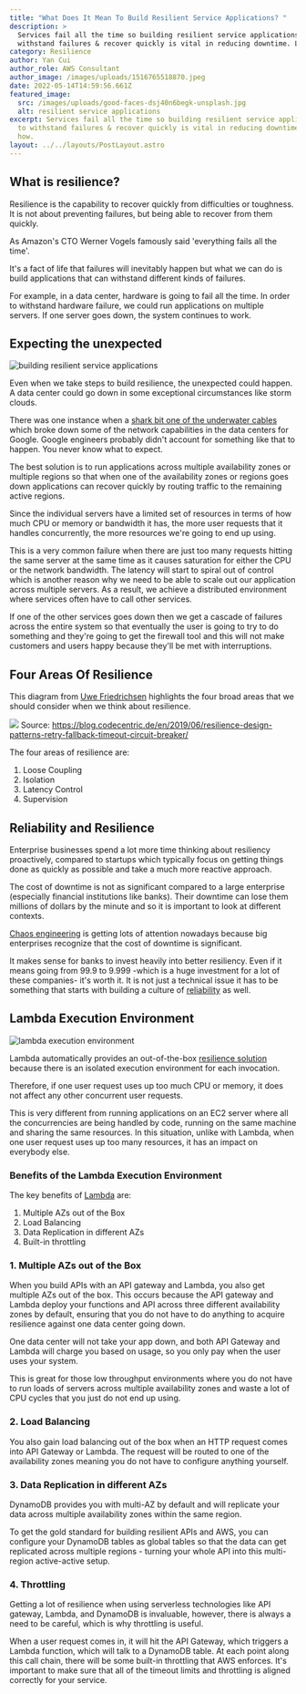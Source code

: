 ```yaml
---
title: "What Does It Mean To Build Resilient Service Applications? "
description: >
  Services fail all the time so building resilient service applications to
  withstand failures & recover quickly is vital in reducing downtime. Learn how.
category: Resilience
author: Yan Cui
author_role: AWS Consultant
author_image: /images/uploads/1516765518870.jpeg
date: 2022-05-14T14:59:56.661Z
featured_image:
  src: /images/uploads/good-faces-dsj40n6begk-unsplash.jpg
  alt: resilient service applications
excerpt: Services fail all the time so building resilient service applications
  to withstand failures & recover quickly is vital in reducing downtime. Learn
  how.
layout: ../../layouts/PostLayout.astro
---
```

## What is resilience?

Resilience is the capability to recover quickly from difficulties or toughness. It is not about preventing failures, but being able to recover from them quickly.

As Amazon's CTO Werner Vogels famously said 'everything fails all the time'.

It's a fact of life that failures will inevitably happen but what we can do is build applications that can withstand different kinds of failures.

For example, in a data center, hardware is going to fail all the time. In order to withstand hardware failure, we could run applications on multiple servers. If one server goes down, the system continues to work.

## Expecting the unexpected

![building resilient service applications](/images/uploads/pexels-los-muertos-crew-8837988.jpg "building resilient service applications")

Even when we take steps to build resilience, the unexpected could happen. A data center could go down in some exceptional circumstances like storm clouds.

There was one instance when a [shark bit one of the underwater cables](https://www.theguardian.com/technology/2014/aug/14/google-undersea-fibre-optic-cables-shark-attacks) which broke down some of the network capabilities in the data centers for Google. Google engineers probably didn't account for something like that to happen. You never know what to expect.

The best solution is to run applications across multiple availability zones or multiple regions so that when one of the availability zones or regions goes down applications can recover quickly by routing traffic to the remaining active regions.

Since the individual servers have a limited set of resources in terms of how much CPU or memory or bandwidth it has, the more user requests that it handles concurrently, the more resources we're going to end up using.

This is a very common failure when there are just too many requests hitting the same server at the same time as it causes saturation for either the CPU or the network bandwidth. The latency will start to spiral out of control which is another reason why we need to be able to scale out our application across multiple servers. As a result, we achieve a distributed environment where services often have to call other services.

If one of the other services goes down then we get a cascade of failures across the entire system so that eventually the user is going to try to do something and they're going to get the firewall tool and this will not make customers and users happy because they'll be met with interruptions.

## Four Areas Of Resilience

This diagram from [Uwe Friedrichsen](https://www.youtube.com/watch?v=v8hh0mB35wQ) highlights the four broad areas that we should consider when we think about resilience.

![](/images/uploads/qstzssj2v491i412pkss.jpg)
Source: https://blog.codecentric.de/en/2019/06/resilience-design-patterns-retry-fallback-timeout-circuit-breaker/

The four areas of resilience are:

1. Loose Coupling
2. Isolation
3. Latency Control
4. Supervision

## Reliability and Resilience

Enterprise businesses spend a lot more time thinking about resiliency proactively, compared to startups which typically focus on getting things done as quickly as possible and take a much more reactive approach.

The cost of downtime is not as significant compared to a large enterprise (especially financial institutions like banks). Their downtime can lose them millions of dollars by the minute and so it is important to look at different contexts.

[Chaos engineering](https://reliably.com/docs/features/verification/) is getting lots of attention nowadays because big enterprises recognize that the cost of downtime is significant.

It makes sense for banks to invest heavily into better resiliency. Even if it means going from 99.9 to 9.999 -which is a huge investment for a lot of these companies- it's worth it. It is not just a technical issue it has to be something that starts with building a culture of [reliability](https://reliably.com/blog/the-five-phases-of-effective-reliability-within-organizations/) as well.

## Lambda Execution Environment

![lambda execution environment](/images/uploads/security-ops-figure-1.png "lambda execution environment")

Lambda automatically provides an out-of-the-box [resilience solution](https://docs.aws.amazon.com/lambda/latest/operatorguide/execution-environment.html) because there is an isolated execution environment for each invocation.

Therefore, if one user request uses up too much CPU or memory, it does not affect any other concurrent user requests.

This is very different from running applications on an EC2 server where all the concurrencies are being handled by code, running on the same machine and sharing the same resources. In this situation, unlike with Lambda, when one user request uses up too many resources, it has an impact on everybody else.

### Benefits of the Lambda Execution Environment

The key benefits of [Lambda](https://docs.aws.amazon.com/lambda/latest/dg/welcome.html) are:

1. Multiple AZs out of the Box
2. Load Balancing
3. Data Replication in different AZs
4. Built-in throttling

### 1. Multiple AZs out of the Box

When you build APIs with an API gateway and Lambda, you also get multiple AZs out of the box. This occurs because the API gateway and Lambda deploy your functions and API across three different availability zones by default, ensuring that you do not have to do anything to acquire resilience against one data center going down.

One data center will not take your app down, and both API Gateway and Lambda will charge you based on usage, so you only pay when the user uses your system.

This is great for those low throughput environments where you do not have to run loads of servers across multiple availability zones and waste a lot of CPU cycles that you just do not end up using.

### 2. Load Balancing

You also gain load balancing out of the box when an HTTP request comes into API Gateway or Lambda. The request will be routed to one of the availability zones meaning you do not have to configure anything yourself.

### 3. Data Replication in different AZs

DynamoDB provides you with multi-AZ by default and will replicate your data across multiple availability zones within the same region.

To get the gold standard for building resilient APIs and AWS, you can configure your DynamoDB tables as global tables so that the data can get replicated across multiple regions - turning your whole API into this multi-region active-active setup.

### 4. Throttling

Getting a lot of resilience when using serverless technologies like API gateway, Lambda, and DynamoDB is invaluable, however, there is always a need to be careful, which is why throttling is useful.

When a user request comes in, it will hit the API Gateway, which triggers a Lambda function, which will talk to a DynamoDB table. At each point along this call chain, there will be some built-in throttling that AWS enforces. It's important to make sure that all of the timeout limits and throttling is aligned correctly for your service.